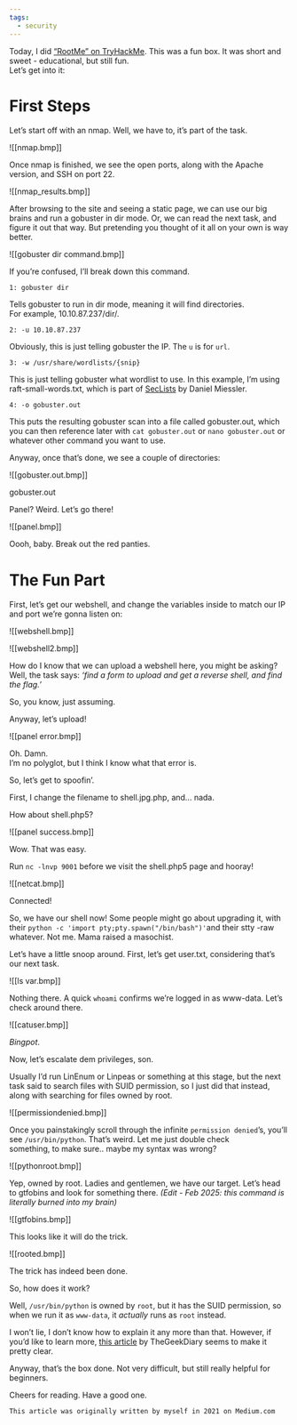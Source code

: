 ```yaml
---
tags:
  - security
---
```

Today, I did [“RootMe” on TryHackMe](https://tryhackme.com/room/rrootme). This was a fun box. It was short and sweet - educational, but still fun.  
Let’s get into it:

# First Steps

Let’s start off with an nmap. Well, we have to, it’s part of the task.

![[nmap.bmp]]

Once nmap is finished, we see the open ports, along with the Apache version, and SSH on port 22.

![[nmap_results.bmp]]

After browsing to the site and seeing a static page, we can use our big brains and run a gobuster in dir mode. Or, we can read the next task, and figure it out that way. But pretending you thought of it all on your own is way better.

![[gobuster dir command.bmp]]

If you’re confused, I’ll break down this command.

`1: gobuster dir`

Tells gobuster to run in dir mode, meaning it will find directories.  
For example, 10.10.87.237/dir/.

`2: -u 10.10.87.237`

Obviously, this is just telling gobuster the IP. The `u` is for `url`.

`3: -w /usr/share/wordlists/{snip}`

This is just telling gobuster what wordlist to use. In this example, I’m using raft-small-words.txt, which is part of [SecLists](https://github.com/danielmiessler/SecLists) by Daniel Miessler.

`4: -o gobuster.out`

This puts the resulting gobuster scan into a file called gobuster.out, which you can then reference later with `cat gobuster.out` or `nano gobuster.out` or whatever other command you want to use.

Anyway, once that’s done, we see a couple of directories:

![[gobuster.out.bmp]]


gobuster.out

Panel? Weird. Let’s go there!

![[panel.bmp]]


Oooh, baby. Break out the red panties.

# The Fun Part

First, let’s get our webshell, and change the variables inside to match our IP and port we’re gonna listen on:

![[webshell.bmp]]

![[webshell2.bmp]]

How do I know that we can upload a webshell here, you might be asking?  
Well, the task says: _‘find a form to upload and get a reverse shell, and find the flag.’_

So, you know, just assuming.

Anyway, let’s upload!

![[panel error.bmp]]

Oh. Damn.  
I’m no polyglot, but I think I know what that error is.

So, let’s get to spoofin’.

First, I change the filename to shell.jpg.php, and... nada.

How about shell.php5?

![[panel success.bmp]]

Wow. That was easy.

Run `nc -lnvp 9001` before we visit the shell.php5 page and hooray!

![[netcat.bmp]]

Connected!

So, we have our shell now! Some people might go about upgrading it, with their `python -c 'import pty;pty.spawn("/bin/bash")'`and their stty -raw whatever. Not me. Mama raised a masochist.

Let’s have a little snoop around. First, let’s get user.txt, considering that’s our next task.

![[ls var.bmp]]

Nothing there. A quick `whoami` confirms we’re logged in as www-data. Let’s check around there.

![[catuser.bmp]]

_*Bingpot*_.

Now, let’s escalate dem privileges, son.

Usually I’d run LinEnum or Linpeas or something at this stage, but the next task said to search files with SUID permission, so I just did that instead, along with searching for files owned by root.

![[permissiondenied.bmp]]

Once you painstakingly scroll through the infinite `permission denied`’s, you’ll see `/usr/bin/python`. That’s weird. Let me just double check something, to make sure.. maybe my syntax was wrong?

![[pythonroot.bmp]]

Yep, owned by root. Ladies and gentlemen, we have our target. Let’s head to gtfobins and look for something there. _(Edit - Feb 2025: this command is literally burned into my brain)_

![[gtfobins.bmp]]

This looks like it will do the trick.

![[rooted.bmp]]

The trick has indeed been done.

So, how does it work?

Well, `/usr/bin/python` is owned by `root`, but it has the SUID permission, so when we run it as `www-data`, it _actually_ runs as `root` instead.

I won’t lie, I don’t know how to explain it any more than that. However, if you’d like to learn more, [this article](https://www.thegeekdiary.com/what-is-suid-sgid-and-sticky-bit/) by TheGeekDiary seems to make it pretty clear.

Anyway, that’s the box done. Not very difficult, but still really helpful for beginners.

Cheers for reading. Have a good one.

	This article was originally written by myself in 2021 on Medium.com
